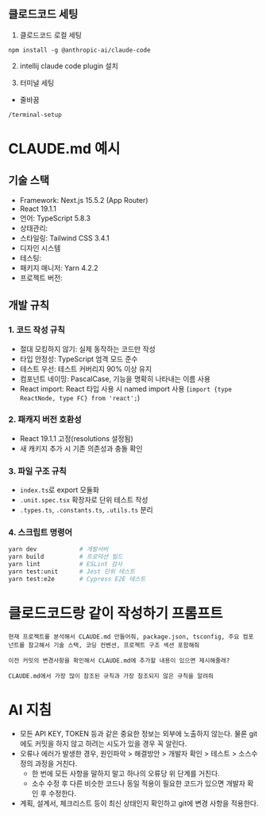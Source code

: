 ## 클로드코드 세팅
1. 클로드코드 로컬 세팅
```
npm install -g @anthropic-ai/claude-code
```

2. intellij claude code plugin 설치

3. 터미널 세팅
- 줄바꿈
```
/terminal-setup
```


# CLAUDE.md 예시
## 기술 스택
- Framework: Next.js 15.5.2 (App Router)
- React 19.1.1
- 언어: TypeScript 5.8.3
- 상태관리: 
- 스타일링: Tailwind CSS 3.4.1
- 디자인 시스템
- 테스팅: 
- 패키지 매니저: Yarn 4.2.2
- 프로젝트 버전: 


## 개발 규칙
### 1. 코드 작성 규칙
- 절대 모킹하지 않기: 실제 동작하는 코드만 작성
- 타입 안정성: TypeScript 엄격 모드 준수
- 테스트 우선: 테스트 커버리지 90% 이상 유지
- 컴포넌트 네이밍: PascalCase, 기능을 명확히 나타내는 이름 사용
- React import: React 타입 사용 시 named import 사용 (`import {type ReactNode, type FC} from 'react';`)

### 2. 패캐지 버전 호환성
- React 19.1.1 고정(resolutions 설정됨)
- 새 캐키지 추가 시 기존 의존성과 충돌 확인 

### 3. 파일 구조 규칙
- `index.ts`로 export 모듈화
- `.unit.spec.tsx` 확장자로 단위 테스트 작성
- `.types.ts`, `.constants.ts`, `.utils.ts` 분리

### 4. 스크립트 명령어
```bash
yarn dev            # 개발서버
yarn build          # 프로덕션 빌드
yarn lint           # ESLint 검사
yarn test:unit      # Jest 단위 테스트
yarn test:e2e       # Cypress E2E 테스트
```


# 클로드코드랑 같이 작성하기 프롬프트
```
현재 프로젝트를 분석해서 CLAUDE.md 만들어줘, package.json, tsconfig, 주요 컴포넌트를 참고해서 기술 스택, 코딩 컨벤션, 프로젝트 구조 섹션 포함해줘
```

```
이전 커밋의 변경사항을 확인해서 CLAUDE.md에 추가할 내용이 있으면 제시해줄래?
```
```
CLAUDE.md에서 가장 많이 참조된 규칙과 가장 참조되지 않은 규칙을 알려줘
```

# AI 지침
- 모든 API KEY, TOKEN 등과 같은 중요한 정보는 외부에 노출하지 않는다. 물론 git에도 커밋을 하지 않고 하려는 시도가 있을 경우 꼭 알린다.
- 오류나 에러가 발생한 경우, 원인파악 > 해결방안 > 개발자 확인 > 테스트 > 소스수정의 과정을 거친다. 
    - 한 번에 모든 사항을 말하지 말고 하나의 오류당 위 단계를 거친다. 
    - 소수 수정 후 다른 비슷한 코드나 동일 적용이 필요한 코드가 있으면 개발자 확인 후 수정한다. 
- 계획, 설계서, 체크리스트 등이 최신 상태인지 확인하고 git에 변경 사항을 적용한다.
